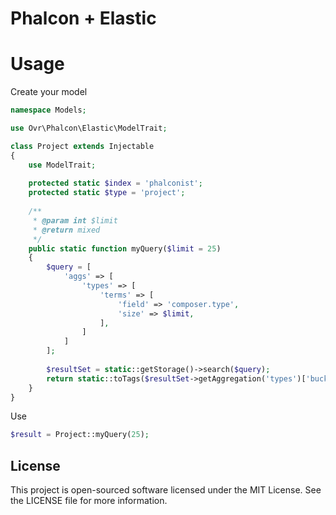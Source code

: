 Phalcon + Elastic
=================

# Usage 

Create your model

```php
namespace Models;

use Ovr\Phalcon\Elastic\ModelTrait;

class Project extends Injectable
{
    use ModelTrait;
    
    protected static $index = 'phalconist';
    protected static $type = 'project';
    
    /**
     * @param int $limit
     * @return mixed
     */
    public static function myQuery($limit = 25)
    {
        $query = [
            'aggs' => [
                'types' => [
                    'terms' => [
                        'field' => 'composer.type',
                        'size' => $limit,
                    ],
                ]
            ]
        ];
        
        $resultSet = static::getStorage()->search($query);
        return static::toTags($resultSet->getAggregation('types')['buckets'], 'key', 'doc_count');
    }
}
```

Use

```php
$result = Project::myQuery(25);
```

License
-------

This project is open-sourced software licensed under the MIT License. See the LICENSE file for more information.
